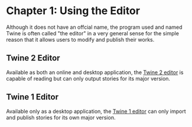 # Chapter 1: Using the Editor

Although it does not have an offcial name, the program used and named Twine is often called "the editor" in a very general sense for the simple reason that it allows users to modify and publish their works. 

## Twine 2 Editor

Available as both an online and desktop application, the [Twine 2 editor](./twine2editor.md) is capable of reading but can only output stories for its major version.

## Twine 1 Editor

Available only as a desktop application, the [Twine 1 editor](./twine1editor.md) can only import and publish stories for its own major version.
